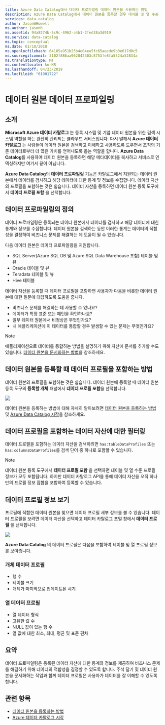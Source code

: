 ```yaml
---
title: Azure Data Catalog에서 데이터 프로파일링 데이터 원본을 사용하는 방법
description: Azure Data Catalog에서 데이터 원본을 등록할 경우 테이블 및 열 수준 데이터 프로필을 포함하는 방법 및 데이터 프로필을 사용하여 데이터 원본을 이해하는 방법을 강조한 방법 문서입니다.
services: data-catalog
author: JasonWHowell
ms.author: jasonh
ms.assetid: 94a8274b-5c9c-4962-a4b1-2fed38a3d919
ms.service: data-catalog
ms.topic: conceptual
ms.date: 01/18/2018
ms.openlocfilehash: 64185a951b25b4e04ea5fc65aeede9b0e617d0c5
ms.sourcegitcommit: 3102f886aa962842303c8753fe8fa5324a52834a
ms.translationtype: MT
ms.contentlocale: ko-KR
ms.lasthandoff: 04/23/2019
ms.locfileid: "61001722"
---
```

# <a name="data-profile-data-sources"></a>데이터 원본 데이터 프로파일링
## <a name="introduction"></a>소개
**Microsoft Azure 데이터 카탈로그** 는 등록 시스템 및 기업 데이터 원본을 위한 검색 시스템 역할을 하는 완전히 관리되는 클라우드 서비스입니다. 다시 말해서 **Azure 데이터 카탈로그** 는 사람들이 데이터 원본을 검색하고 이해하고 사용하도록 도우면서 조직의 기존 데이터로부터 더 많은 가치를 얻어내도록 돕는 역할을 합니다. **Azure Data Catalog**를 사용하여 데이터 원본을 등록하면 해당 메타데이터를 복사하고 서비스로 인덱싱하지만 여기서 끝이 아닙니다.

**Azure Data Catalog**의 **데이터 프로파일링** 기능은 카탈로그에서 지원되는 데이터 원본에서 데이터를 검사하고 해당 데이터에 대한 통계 및 정보를 수집합니다. 데이터 자산의 프로필을 포함하는 것은 쉽습니다. 데이터 자산을 등록하면 데이터 원본 등록 도구에서 **데이터 프로필 포함** 을 선택합니다.

## <a name="what-is-data-profiling"></a>데이터 프로파일링의 정의
데이터 프로파일링은 등록되는 데이터 원본에서 데이터를 검사하고 해당 데이터에 대한 통계와 정보를 수집합니다. 데이터 원본을 검색하는 동안 이러한 통계는 데이터의 적합성을 결정하여 비즈니스 문제를 해결하는 데 도움이 될 수 있습니다.

<!-- In [How to discover data sources](data-catalog-how-to-discover.md), you learn about **Azure Data Catalog's** extensive search capabilities including searching for data assets that have a profile. See [How to include a data profile when registering a data source](#howto). -->

다음 데이터 원본은 데이터 프로파일링을 지원합니다.

* SQL Server(Azure SQL DB 및 Azure SQL Data Warehouse 포함) 테이블 및 뷰
* Oracle 테이블 및 뷰
* Teradata 테이블 및 뷰
* Hive 테이블

데이터 자산을 등록할 때 데이터 프로필을 포함하면 사용자가 다음을 비롯한 데이터 원본에 대한 질문에 대답하도록 도움을 줍니다.

* 비즈니스 문제를 해결하는 데 사용할 수 있나요?
* 데이터가 특정 표준 또는 패턴을 확인하나요?
* 일부 데이터 원본에서 비정상은 무엇인가요?
* 내 애플리케이션에 이 데이터를 통합할 경우 발생할 수 있는 문제는 무엇인가요?

> [!NOTE]
> 애플리케이션으로 데이터를 통합하는 방법을 설명하기 위해 자산에 문서를 추가할 수도 있습니다. [데이터 원본을 문서화하는 방법](data-catalog-how-to-documentation.md)을 참조하세요.
>
>

<a name="howto"/>

## <a name="how-to-include-a-data-profile-when-registering-a-data-source"></a>데이터 원본을 등록할 때 데이터 프로필을 포함하는 방법
데이터 원본의 프로필을 포함하는 것은 쉽습니다. 데이터 원본에 등록할 때 데이터 원본 등록 도구의 **등록할 개체** 패널에서 **데이터 프로필 포함**을 선택합니다.

![](media/data-catalog-data-profile/data-catalog-register-profile.png)

데이터 원본을 등록하는 방법에 대해 자세히 알아보려면 [데이터 원본을 등록하는 방법](data-catalog-how-to-register.md) 및 [Azure Data Catalog 시작](data-catalog-get-started.md)을 참조하세요.

## <a name="filtering-on-data-assets-that-include-data-profiles"></a>데이터 프로필을 포함하는 데이터 자산에 대한 필터링
데이터 프로필을 포함하는 데이터 자산을 검색하려면 `has:tableDataProfiles` 또는 `has:columnsDataProfiles`를 검색 단어 중 하나로 포함할 수 있습니다.

> [!NOTE]
> 데이터 원본 등록 도구에서 **데이터 프로필 포함** 을 선택하면 테이블 및 열 수준 프로필 정보가 모두 포함됩니다. 하지만 데이터 카탈로그 API를 통해 데이터 자산을 오직 하나 만의 프로필 정보 집합을 포함하여 등록할 수 있습니다.
>
>

## <a name="viewing-data-profile-information"></a>데이터 프로필 정보 보기
프로필에 적합한 데이터 원본을 찾으면 데이터 프로필 세부 정보를 볼 수 있습니다. 데이터 프로필을 보려면 데이터 자산을 선택하고 데이터 카탈로그 포털 창에서 **데이터 프로필** 을 선택합니다.

![](media/data-catalog-data-profile/data-catalog-view.png)

**Azure Data Catalog** 의 데이터 프로필은 다음을 포함하여 테이블 및 열 프로필 정보를 보여줍니다.

### <a name="object-data-profile"></a>개체 데이터 프로필
* 행 수
* 테이블 크기
* 개체가 마지막으로 업데이트된 시기

### <a name="column-data-profile"></a>열 데이터 프로필
* 열 데이터 형식
* 고유한 값 수
* NULL 값이 있는 행 수
* 열 값에 대한 최소, 최대, 평균 및 표준 편차

## <a name="summary"></a>요약
데이터 프로파일링은 등록된 데이터 자산에 대한 통계와 정보를 제공하여 비즈니스 문제를 해결하기 위해 데이터의 적합성을 결정할 수 있도록 합니다. 주석 달기 및 데이터 원본을 문서화하는 작업과 함께 데이터 프로필은 사용자가 데이터를 잘 이해할 수 있도록 합니다.

## <a name="see-also"></a>관련 항목
* [데이터 원본을 등록하는 방법](data-catalog-how-to-register.md)
* [Azure 데이터 카탈로그 시작](data-catalog-get-started.md)
